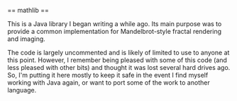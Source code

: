 == mathlib ==

This is a Java library I began writing a while ago.  Its main purpose was to
provide a common implementation for Mandelbrot-style fractal rendering and
imaging.

The code is largely uncommented and is likely of limited to use to anyone at
this point.  However, I remember being pleased with some of this code (and
less pleased with other bits) and thought it was lost several hard drives ago.
So, I'm putting it here mostly to keep it safe in the event I find myself
working with Java again, or want to port some of the work to another language.

